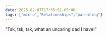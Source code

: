 ```yaml
---
date: 2025-02-07T17:55:51-05:00
tags: ["micro","Relationships","parenting"]
---
```

"Tsk, tsk, tsk, what an uncaring dad I have!"